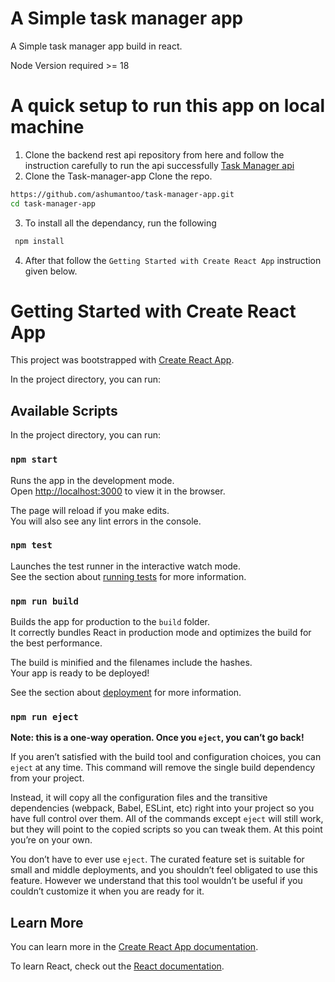 # A Simple task manager app

A Simple task manager app build in react.

Node Version required >= 18

# A quick setup to run this app on local machine

1. Clone the backend rest api repository from here and follow the instruction carefully to run the api successfully [Task Manager api](https://github.com/ashumantoo/task-manager-api.git)
2. Clone the Task-manager-app
Clone the repo.

  ```bash
  https://github.com/ashumantoo/task-manager-app.git
  cd task-manager-app
  ```
3. To install all the dependancy, run the following
 ```bash
  npm install
  ```
4. After that follow the `Getting Started with Create React App` instruction given below.

# Getting Started with Create React App

This project was bootstrapped with [Create React App](https://github.com/facebook/create-react-app).

In the project directory, you can run:

## Available Scripts

In the project directory, you can run:

### `npm start`

Runs the app in the development mode.\
Open [http://localhost:3000](http://localhost:3000) to view it in the browser.

The page will reload if you make edits.\
You will also see any lint errors in the console.

### `npm test`

Launches the test runner in the interactive watch mode.\
See the section about [running tests](https://facebook.github.io/create-react-app/docs/running-tests) for more information.

### `npm run build`

Builds the app for production to the `build` folder.\
It correctly bundles React in production mode and optimizes the build for the best performance.

The build is minified and the filenames include the hashes.\
Your app is ready to be deployed!

See the section about [deployment](https://facebook.github.io/create-react-app/docs/deployment) for more information.

### `npm run eject`

**Note: this is a one-way operation. Once you `eject`, you can’t go back!**

If you aren’t satisfied with the build tool and configuration choices, you can `eject` at any time. This command will remove the single build dependency from your project.

Instead, it will copy all the configuration files and the transitive dependencies (webpack, Babel, ESLint, etc) right into your project so you have full control over them. All of the commands except `eject` will still work, but they will point to the copied scripts so you can tweak them. At this point you’re on your own.

You don’t have to ever use `eject`. The curated feature set is suitable for small and middle deployments, and you shouldn’t feel obligated to use this feature. However we understand that this tool wouldn’t be useful if you couldn’t customize it when you are ready for it.

## Learn More

You can learn more in the [Create React App documentation](https://facebook.github.io/create-react-app/docs/getting-started).

To learn React, check out the [React documentation](https://reactjs.org/).
